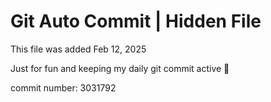# Git Auto Commit | Hidden File

This file was added Feb 12, 2025

Just for fun and keeping my daily git commit active 🤪

commit number: 3031792
